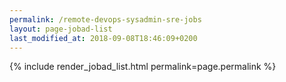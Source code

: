 ```yaml
---
permalink: /remote-devops-sysadmin-sre-jobs
layout: page-jobad-list
last_modified_at: 2018-09-08T18:46:09+0200
---
```

{% include render_jobad_list.html permalink=page.permalink %}
